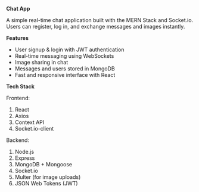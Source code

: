 **Chat App**

A simple real-time chat application built with the MERN Stack and Socket.io. Users can register, log in, and exchange messages and images instantly.

**Features**

 - User signup & login with JWT authentication
 - Real-time messaging using WebSockets
 - Image sharing in chat
 - Messages and users stored in MongoDB
 - Fast and responsive interface with React

**Tech Stack**

Frontend:
1. React
2. Axios
3. Context API
4. Socket.io-client

Backend:
1. Node.js
2. Express
3. MongoDB + Mongoose
4. Socket.io
5. Multer (for image uploads)
6. JSON Web Tokens (JWT)
